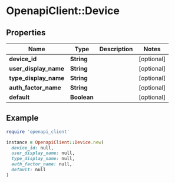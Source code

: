 # OpenapiClient::Device

## Properties

| Name | Type | Description | Notes |
| ---- | ---- | ----------- | ----- |
| **device_id** | **String** |  | [optional] |
| **user_display_name** | **String** |  | [optional] |
| **type_display_name** | **String** |  | [optional] |
| **auth_factor_name** | **String** |  | [optional] |
| **default** | **Boolean** |  | [optional] |

## Example

```ruby
require 'openapi_client'

instance = OpenapiClient::Device.new(
  device_id: null,
  user_display_name: null,
  type_display_name: null,
  auth_factor_name: null,
  default: null
)
```

